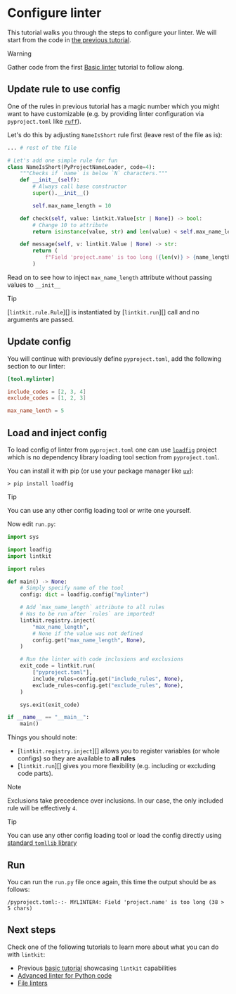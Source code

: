 <!--
SPDX-FileCopyrightText: © 2025 open-nudge <https://github.com/open-nudge>
SPDX-FileContributor: szymonmaszke <github@maszke.co>

SPDX-License-Identifier: Apache-2.0
-->

# Configure linter

This tutorial walks you through the steps to configure your linter.
We will start from the code in [the previous tutorial](./basic.md).

> [!WARNING]
> Gather code from the first [Basic linter](./basic.md)
> tutorial to follow along.

## Update rule to use config

One of the rules in previous tutorial has a magic number
which you might want to have customizable (e.g. by providing
linter configuration via `pyproject.toml`
like [`ruff`](https://docs.astral.sh/ruff/configuration/)).

Let's do this by adjusting `NameIsShort` rule first (leave rest
of the file as is):

```python
... # rest of the file

# Let's add one simple rule for fun
class NameIsShort(PyProjectNameLoader, code=4):
    """Checks if `name` is below `N` characters."""
    def __init__(self):
        # Always call base constructor
        super().__init__()

        self.max_name_length = 10

    def check(self, value: lintkit.Value[str | None]) -> bool:
        # Change 10 to attribute
        return isinstance(value, str) and len(value) < self.max_name_length

    def message(self, v: lintkit.Value | None) -> str:
        return (
            f"Field 'project.name' is too long ({len(v)} > {name_length} chars)"
        )
```

Read on to see how to inject `max_name_length` attribute without passing
values to `__init__`

> [!TIP]
> [`lintkit.rule.Rule`][] is instantiated by [`lintkit.run`][] call
> and no arguments are passed.

## Update config

You will continue with previously define `pyproject.toml`,
add the following section to our linter:

```toml
[tool.mylinter]

include_codes = [2, 3, 4]
exclude_codes = [1, 2, 3]

max_name_lenth = 5
```

## Load and inject config

To load config of linter from `pyproject.toml` one can use
[`loadfig`](https://github.com/open-nudge/loadfig) project which
is no dependency library loading tool section from `pyproject.toml`.

You can install it with pip (or use your package manager like
[`uv`](https://github.com/astral-sh/uv)):

```shell
> pip install loadfig
```

> [!TIP]
> You can use any other config loading tool or write
> one yourself.

Now edit `run.py`:

```python
import sys

import loadfig
import lintkit

import rules

def main() -> None:
    # Simply specify name of the tool
    config: dict = loadfig.config("mylinter")

    # Add `max_name_length` attribute to all rules
    # Has to be run after `rules` are imported!
    lintkit.registry.inject(
        "max_name_length",
        # None if the value was not defined
        config.get("max_name_length", None),
    )

    # Run the linter with code inclusions and exclusions
    exit_code = lintkit.run(
        ["pyproject.toml"],
        include_rules=config.get("include_rules", None),
        exclude_rules=config.get("exclude_rules", None),
    )

    sys.exit(exit_code)

if __name__ == "__main__":
    main()
```

Things you should note:

- [`lintkit.registry.inject`][] allows you to register variables
    (or whole configs) so they are available to __all rules__
- [`lintkit.run`][] gives you more flexibility (e.g.
    including or excluding code parts).

> [!NOTE]
> Exclusions take precedence over inclusions. In our case,
> the only included rule will be effectively `4`.

> [!TIP]
> You can use any other config loading tool or load
> the config directly using
> [standard `tomllib` library](https://docs.python.org/3/library/tomllib.html)

## Run

You can run the `run.py` file once again, this time the output
should be as follows:

```shell
/pyproject.toml:-:- MYLINTER4: Field 'project.name' is too long (38 > 5 chars)
```

## Next steps

Check one of the following tutorials to learn more about
what you can do with `lintkit`:

- Previous [basic tutorial](./basic.md) showcasing `lintkit` capabilities
- [Advanced linter for Python code](advanced.md)
- [File linters](file.md)

